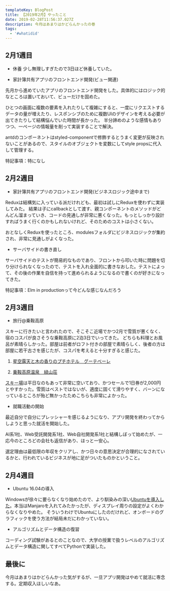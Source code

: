 ```yaml
---
templateKey: BlogPost
title: 【2019年2月】やったこと
date: 2019-02-28T11:56:37.027Z
description: 今月はあまりはかどらんかったの巻
tags:
  - '#whatidid'
---
```

## 2月1週目
- 休養
少し無理しすぎたので3日ほど休養していた。

- 家計簿共有アプリのフロントエンド開発(ビュー関連)

先月から進めていたアプリのフロントエンド開発をした。具体的にはロジック的なところは置いておいて、ビューだけを固めた。

ひとつの画面に複数の要素を入れたりして複雑にすると、一度にリクエストするデータの量が増えたり、レスポンシブのために複数UIのデザインを考える必要が出てきたりして結構悩んでいた時間が長かった。
半分諦めのような感情もありつつ、一ページの情報量を削って実装することで解決。

antdのコンポーネントはstyled-componentで修飾するとうまく変更が反映されないことがあるので、スタイルのオブジェクトを変数にしてstyle propsに代入して管理する。

特記事項：特になし

## 2月2週目
- 家計簿共有アプリのフロントエンド開発(ビジネスロジック途中まで)

Reduxは結構気に入っている派だけれども、最初は試しにReduxを使わずに実装してみた。
結果は子にcallbackとして渡す、親コンポーネントのメソッドがどんどん溜まっていき、コードの見通しが非常に悪くなった。もっとしっかり設計すればうまく行くのかもしれないけれど、そのためのコストは小さくない。

おとなしくReduxを使ったところ、modulesフォルダにビジネスロジックが集約され、非常に見通しがよくなった。

- サーバサイドの書き直し

サーバサイドのテストが簡易的なものであり、フロントから叩いた時に問題を切り分けられなくなったので、テストを入れ全面的に書きなおした。テストによって、その後の作業を自信を持って進められるようになるので書くのが好きになってきた。

特記事項：Elm in productionって今どんな感じなんだろう

## 2月3週目
- 旅行@乗鞍高原

スキーに行きたいと言われたので、そこそこ近場でかつ2月で雪質が悪くなく、宿のコスパが良さそうな乗鞍高原に2泊3日でいってきた。
どちらも料理とお風呂が素晴らしかった。部屋は前者がロフト付きの部屋で素晴らしく、後者の方は部屋に若干古さを感じたが、コスパを考えると十分すぎると感じた。

1. [星空露天と木の香りのプチホテル　グーテベーレ](https://www.jalan.net/yad358998/?screenId=UWW1402&distCd=01&stayYear=&stayMonth=&stayDay=&stayCount=1&roomCount=1&dateUndecided=1&adultNum=2&roomCrack=200000&smlCd=162303&pageListNumArea=1_2&pageListNumYad=47_1_2&yadNo=358998&callbackHistFlg=1)

1. [乗鞍高原温泉　緑山荘](https://www.jalan.net/yad336931/?screenId=UWW1402&distCd=01&stayYear=&stayMonth=&stayDay=&stayCount=1&roomCount=1&dateUndecided=1&adultNum=2&roomCrack=200000&smlCd=162303&pageListNumArea=1_6&pageListNumYad=47_1_6&yadNo=336931&callbackHistFlg=1)

[スキー場](https://www.qkamura.or.jp/norikura/ski/)は平日なのもあって非常に空いており、かつセールで1日券が2,000円とやすかった。雪質はベストではないが、適度に固くて滑りやすく、バーンになっているところが殆ど無かったためこちらも非常によかった。


- 就職活動の開始

最近自分で自分にプレッシャーを感じるようになり、アプリ開発を終わってからしようと思った就活を開始した。

AI系1社、Web受託開発系1社、Web自社開発系1社と結構しぼって始めたが、一応今のところどの会社も返信があり、ほっと一安心。

選定理由は最低限の年収をクリアし、かつ日々の意思決定が合理的になされているかと、行われているビジネスが地に足がついたものかということ。

## 2月4週目
- Ubuntu 16.04の導入

Windowsが徐々に要らなくなり始めたので、より馴染みの深い[Ubuntuを導入した](https://blog.kgjoi.com/blog/2019-02-23-windows-10-home-ubuntu-16-04%E3%81%AE%E3%83%87%E3%83%A5%E3%82%A2%E3%83%AB%E3%83%96%E3%83%BC%E3%83%88%E3%81%AB%E3%81%97%E3%81%9F%E4%BD%9C%E6%A5%AD%E3%83%A1%E3%83%A2/)。本当はManjaroを入れてみたかったが、ディスプレイ周りの設定がよくわからなくなりやめた。
そういうわけでUbuntuにしたのだけれど、オンボードのグラフィックを使う方法が結局未だにわかっていない。

- アルゴリズムとデータ構造の復習

コーディング試験があるとのことなので、大学の授業で扱うレベルのアルゴリズムとデータ構造に関してすべてPythonで実装した。

## 最後に
今月はあまりはかどらんかった気がするが、一旦アプリ開発はやめて就活に専念する。定期収入ほしいなあ。
